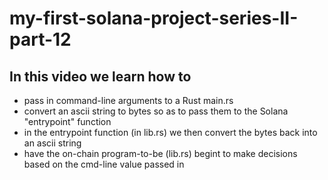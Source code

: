 # my-first-solana-project-series-II-part-12

## In this video we learn how to  
- pass in command-line arguments to a Rust main.rs
- convert an ascii string to bytes so as to pass them to the Solana "entrypoint" function
- in the entrypoint function (in lib.rs) we then convert the bytes back into an ascii string
- have the on-chain program-to-be (lib.rs) begint to make decisions based on the cmd-line value passed in
